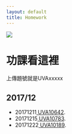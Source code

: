 ```yaml
---
layout: default
title: Homework
---
```

![](https://nukcsie110.github.io/ProgrammingStudio/assets/images/cheer.png)
# 功課看這裡
上傳題號就是UVAxxxxx
##   2017/12
*   20171211<a href="https://uva.onlinejudge.org/index.php?option=com_onlinejudge&Itemid=8&category=18&page=show_problem&problem=1583" target="_blank"> UVA10642</a>.<br>
*   20171215<a href="https://uva.onlinejudge.org/index.php?option=com_onlinejudge&Itemid=8&category=19&page=show_problem&problem=1724" target="_blank"> UVA10783</a>.<br>
*   20171222<a href="https://uva.onlinejudge.org/index.php?option=com_onlinejudge&Itemid=8&page=show_problem&problem=1130" target="_blank"> UVA10189</a>.<br>


